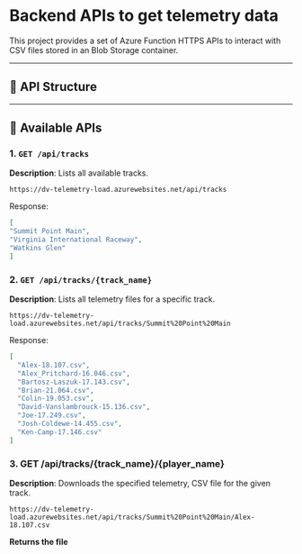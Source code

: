 # Backend APIs to get telemetry data
This project provides a set of Azure Function HTTPS APIs to interact with CSV files stored in an Blob Storage container.

---

## 📁 API Structure

---

## 🔗 Available APIs

### 1. `GET /api/tracks`

**Description**: Lists all available tracks.

```http request 
https://dv-telemetry-load.azurewebsites.net/api/tracks
```
Response:
```json
[
"Summit Point Main",
"Virginia International Raceway",
"Watkins Glen"
]
```

### 2. `GET /api/tracks/{track_name}`

**Description**: Lists all telemetry files for a specific track.

```http request 
https://dv-telemetry-load.azurewebsites.net/api/tracks/Summit%20Point%20Main
```
Response:
```json
[
  "Alex-18.107.csv",
  "Alex_Pritchard-16.046.csv",
  "Bartosz-Laszuk-17.143.csv",
  "Brian-21.064.csv",
  "Colin-19.053.csv",
  "David-Vanslambrouck-15.136.csv",
  "Joe-17.249.csv",
  "Josh-Coldewe-14.455.csv",
  "Ken-Camp-17.146.csv"
]
```

### 3. GET /api/tracks/{track_name}/{player_name}

**Description**: Downloads the specified telemetry, CSV file for the given track.

```http request
https://dv-telemetry-load.azurewebsites.net/api/tracks/Summit%20Point%20Main/Alex-18.107.csv
```

**Returns the file**
